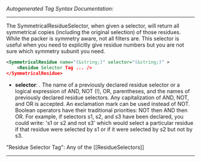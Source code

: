 <!-- THIS IS AN AUTOGENERATED FILE: Don't edit it directly, instead change the schema definition in the code itself. -->

_Autogenerated Tag Syntax Documentation:_

---
The SymmetricalResidueSelector, when given a selector, will return all symmetrical copies (including the original selection) of those residues. While the packer is symmetry aware, not all filters are. This selector is useful when you need to explicitly give residue numbers but you are not sure which symmetry subunit you need.

```xml
<SymmetricalResidue name="(&string;)" selector="(&string;)" >
    <Residue Selector Tag ... />
</SymmetricalResidue>
```

-   **selector**: . The name of a previously declared residue selector or a logical expression of AND, NOT (!), OR, parentheses, and the names of previously declared residue selectors. Any capitalization of AND, NOT, and OR is accepted. An exclamation mark can be used instead of NOT. Boolean operators have their traditional priorities: NOT then AND then OR. For example, if selectors s1, s2, and s3 have been declared, you could write: 's1 or s2 and not s3' which would select a particular residue if that residue were selected by s1 or if it were selected by s2 but not by s3.


"Residue Selector Tag": Any of the [[ResidueSelectors]]

---
